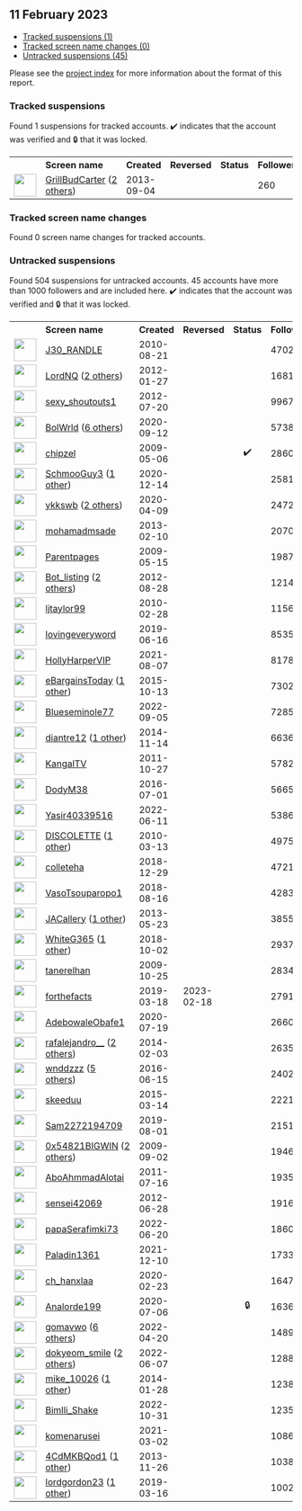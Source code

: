 ## 11 February 2023

* [Tracked suspensions (1)](#tracked-suspensions)
* [Tracked screen name changes (0)](#tracked-screen-name-changes)
* [Untracked suspensions (45)](#untracked-suspensions)

Please see the [project index](https://github.com/travisbrown/twitter-watch) for more information about the format of this report.

### Tracked suspensions

Found 1 suspensions for tracked accounts.
  ✔️ indicates that the account was verified and 🔒 that it was locked.

<table>
    <tr>
        <th></th>
        <th align="left">Screen name</th>
        <th align="left">Created</th>
        <th align="left">Reversed</th>
        <th align="left">Status</th>
        <th align="left">Followers</th>
        <th align="left">Ranking</th></tr>
    </tr>
        <tr>
            <td><a href="https://twitter.com/intent/user?user_id=1730071753">
                <img src="https://pbs.twimg.com/profile_images/1499497366143094795/G06wgDlU_normal.jpg" width="40px" height="40px" align="center"/></a>
            </td>
            <td>
                <a href="https://twitter.com/GrillBudCarter">GrillBudCarter</a>&nbsp;(<a href="https://api.memory.lol/v1/tw/id/1730071753">2 others</a>)&nbsp;</td>
            <td>2013-09-04</td>
            <td></td>
            <td align="center"></td>
            <td>260</td>
            <td>65047</td>
        </tr></table>

### Tracked screen name changes

Found 0 screen name changes for tracked accounts.

### Untracked suspensions

Found 504 suspensions for untracked accounts.
45 accounts have more than 1000 followers and are included here.
  ✔️ indicates that the account was verified and 🔒 that it was locked.

<table>
    <tr>
        <th></th>
        <th align="left">Screen name</th>
        <th align="left">Created</th>
        <th align="left">Reversed</th>
        <th align="left">Status</th>
        <th align="left">Followers</th>
    </tr>
        <tr>
            <td><a href="https://twitter.com/intent/user?user_id=180990505">
                <img src="https://pbs.twimg.com/profile_images/1026427932192006145/ad561oLZ_normal.jpg" width="40px" height="40px" align="center"/></a>
            </td>
            <td>
                <a href="https://twitter.com/J30_RANDLE">J30_RANDLE</a></td>
            <td>2010-08-21</td>
            <td></td>
            <td align="center"></td>
            <td>470279</td>
        </tr>
        <tr>
            <td><a href="https://twitter.com/intent/user?user_id=475776056">
                <img src="https://pbs.twimg.com/profile_images/960961782134210562/p4PpFrTP_normal.jpg" width="40px" height="40px" align="center"/></a>
            </td>
            <td>
                <a href="https://twitter.com/LordNQ">LordNQ</a>&nbsp;(<a href="https://api.memory.lol/v1/tw/id/475776056">2 others</a>)&nbsp;</td>
            <td>2012-01-27</td>
            <td></td>
            <td align="center"></td>
            <td>168101</td>
        </tr>
        <tr>
            <td><a href="https://twitter.com/intent/user?user_id=707082926">
                <img src="https://abs.twimg.com/sticky/default_profile_images/default_profile_normal.png" width="40px" height="40px" align="center"/></a>
            </td>
            <td>
                <a href="https://twitter.com/sexy_shoutouts1">sexy_shoutouts1</a></td>
            <td>2012-07-20</td>
            <td></td>
            <td align="center"></td>
            <td>99676</td>
        </tr>
        <tr>
            <td><a href="https://twitter.com/intent/user?user_id=1304871065487921152">
                <img src="https://pbs.twimg.com/profile_images/1598478764119400454/n9zMHNhw_normal.jpg" width="40px" height="40px" align="center"/></a>
            </td>
            <td>
                <a href="https://twitter.com/BolWrld">BolWrld</a>&nbsp;(<a href="https://api.memory.lol/v1/tw/id/1304871065487921152">6 others</a>)&nbsp;</td>
            <td>2020-09-12</td>
            <td></td>
            <td align="center"></td>
            <td>57382</td>
        </tr>
        <tr>
            <td><a href="https://twitter.com/intent/user?user_id=38251403">
                <img src="https://pbs.twimg.com/profile_images/1590687480382164998/Aj4WmGf8_normal.jpg" width="40px" height="40px" align="center"/></a>
            </td>
            <td>
                <a href="https://twitter.com/chipzel">chipzel</a></td>
            <td>2009-05-06</td>
            <td></td>
            <td align="center">✔️</td>
            <td>28609</td>
        </tr>
        <tr>
            <td><a href="https://twitter.com/intent/user?user_id=1338357109990195200">
                <img src="https://pbs.twimg.com/profile_images/1540945760300040192/3DI3GBnQ_normal.jpg" width="40px" height="40px" align="center"/></a>
            </td>
            <td>
                <a href="https://twitter.com/SchmooGuy3">SchmooGuy3</a>&nbsp;(<a href="https://api.memory.lol/v1/tw/id/1338357109990195200">1 other</a>)&nbsp;</td>
            <td>2020-12-14</td>
            <td></td>
            <td align="center"></td>
            <td>25815</td>
        </tr>
        <tr>
            <td><a href="https://twitter.com/intent/user?user_id=1248247362167943168">
                <img src="https://pbs.twimg.com/profile_images/1569378953932034048/_06me2Yr_normal.jpg" width="40px" height="40px" align="center"/></a>
            </td>
            <td>
                <a href="https://twitter.com/ykkswb">ykkswb</a>&nbsp;(<a href="https://api.memory.lol/v1/tw/id/1248247362167943168">2 others</a>)&nbsp;</td>
            <td>2020-04-09</td>
            <td></td>
            <td align="center"></td>
            <td>24728</td>
        </tr>
        <tr>
            <td><a href="https://twitter.com/intent/user?user_id=1166227532">
                <img src="https://pbs.twimg.com/profile_images/1554557203973038081/5xZnpucy_normal.jpg" width="40px" height="40px" align="center"/></a>
            </td>
            <td>
                <a href="https://twitter.com/mohamadmsade">mohamadmsade</a></td>
            <td>2013-02-10</td>
            <td></td>
            <td align="center"></td>
            <td>20701</td>
        </tr>
        <tr>
            <td><a href="https://twitter.com/intent/user?user_id=40278974">
                <img src="https://pbs.twimg.com/profile_images/694146574520287233/dnLeJtsp_normal.jpg" width="40px" height="40px" align="center"/></a>
            </td>
            <td>
                <a href="https://twitter.com/Parentpages">Parentpages</a></td>
            <td>2009-05-15</td>
            <td></td>
            <td align="center"></td>
            <td>19877</td>
        </tr>
        <tr>
            <td><a href="https://twitter.com/intent/user?user_id=786092593">
                <img src="https://pbs.twimg.com/profile_images/1595249993065312256/jHg2egzQ_normal.jpg" width="40px" height="40px" align="center"/></a>
            </td>
            <td>
                <a href="https://twitter.com/Bot_listing">Bot_listing</a>&nbsp;(<a href="https://api.memory.lol/v1/tw/id/786092593">2 others</a>)&nbsp;</td>
            <td>2012-08-28</td>
            <td></td>
            <td align="center"></td>
            <td>12149</td>
        </tr>
        <tr>
            <td><a href="https://twitter.com/intent/user?user_id=118301517">
                <img src="https://pbs.twimg.com/profile_images/1837354729/264231_101328263236245_100000772163934_38782_1321577_a_normal.jpg" width="40px" height="40px" align="center"/></a>
            </td>
            <td>
                <a href="https://twitter.com/ljtaylor99">ljtaylor99</a></td>
            <td>2010-02-28</td>
            <td></td>
            <td align="center"></td>
            <td>11566</td>
        </tr>
        <tr>
            <td><a href="https://twitter.com/intent/user?user_id=1140095101374533632">
                <img src="https://pbs.twimg.com/profile_images/1547304532761350146/jgTPr9sy_normal.jpg" width="40px" height="40px" align="center"/></a>
            </td>
            <td>
                <a href="https://twitter.com/lovingeveryword">lovingeveryword</a></td>
            <td>2019-06-16</td>
            <td></td>
            <td align="center"></td>
            <td>8535</td>
        </tr>
        <tr>
            <td><a href="https://twitter.com/intent/user?user_id=1423994773417775108">
                <img src="https://pbs.twimg.com/profile_images/1594813090834833408/wEmDDgCu_normal.jpg" width="40px" height="40px" align="center"/></a>
            </td>
            <td>
                <a href="https://twitter.com/HollyHarperVIP">HollyHarperVIP</a></td>
            <td>2021-08-07</td>
            <td></td>
            <td align="center"></td>
            <td>8178</td>
        </tr>
        <tr>
            <td><a href="https://twitter.com/intent/user?user_id=3875594838">
                <img src="https://pbs.twimg.com/profile_images/1335924054184714243/AdIc0zeH_normal.jpg" width="40px" height="40px" align="center"/></a>
            </td>
            <td>
                <a href="https://twitter.com/eBargainsToday">eBargainsToday</a>&nbsp;(<a href="https://api.memory.lol/v1/tw/id/3875594838">1 other</a>)&nbsp;</td>
            <td>2015-10-13</td>
            <td></td>
            <td align="center"></td>
            <td>7302</td>
        </tr>
        <tr>
            <td><a href="https://twitter.com/intent/user?user_id=1566598639597735936">
                <img src="https://pbs.twimg.com/profile_images/1566599185138270208/294iHeZ2_normal.jpg" width="40px" height="40px" align="center"/></a>
            </td>
            <td>
                <a href="https://twitter.com/Blueseminole77">Blueseminole77</a></td>
            <td>2022-09-05</td>
            <td></td>
            <td align="center"></td>
            <td>7285</td>
        </tr>
        <tr>
            <td><a href="https://twitter.com/intent/user?user_id=2876441230">
                <img src="https://pbs.twimg.com/profile_images/1261680941287825408/xOycFzKk_normal.jpg" width="40px" height="40px" align="center"/></a>
            </td>
            <td>
                <a href="https://twitter.com/diantre12">diantre12</a>&nbsp;(<a href="https://api.memory.lol/v1/tw/id/2876441230">1 other</a>)&nbsp;</td>
            <td>2014-11-14</td>
            <td></td>
            <td align="center"></td>
            <td>6636</td>
        </tr>
        <tr>
            <td><a href="https://twitter.com/intent/user?user_id=399370841">
                <img src="https://pbs.twimg.com/profile_images/682465514501857283/ZVqo7ZjW_normal.jpg" width="40px" height="40px" align="center"/></a>
            </td>
            <td>
                <a href="https://twitter.com/KangalTV">KangalTV</a></td>
            <td>2011-10-27</td>
            <td></td>
            <td align="center"></td>
            <td>5782</td>
        </tr>
        <tr>
            <td><a href="https://twitter.com/intent/user?user_id=748992087606104065">
                <img src="https://pbs.twimg.com/profile_images/1460313450081660935/BCb64YBE_normal.jpg" width="40px" height="40px" align="center"/></a>
            </td>
            <td>
                <a href="https://twitter.com/DodyM38">DodyM38</a></td>
            <td>2016-07-01</td>
            <td></td>
            <td align="center"></td>
            <td>5665</td>
        </tr>
        <tr>
            <td><a href="https://twitter.com/intent/user?user_id=1535627324858810370">
                <img src="https://pbs.twimg.com/profile_images/1596423324711718913/mCVJG8Pd_normal.jpg" width="40px" height="40px" align="center"/></a>
            </td>
            <td>
                <a href="https://twitter.com/Yasir40339516">Yasir40339516</a></td>
            <td>2022-06-11</td>
            <td></td>
            <td align="center"></td>
            <td>5386</td>
        </tr>
        <tr>
            <td><a href="https://twitter.com/intent/user?user_id=122538451">
                <img src="https://pbs.twimg.com/profile_images/1570300063599001602/SvVDBgHz_normal.jpg" width="40px" height="40px" align="center"/></a>
            </td>
            <td>
                <a href="https://twitter.com/DISCOLETTE">DISCOLETTE</a>&nbsp;(<a href="https://api.memory.lol/v1/tw/id/122538451">1 other</a>)&nbsp;</td>
            <td>2010-03-13</td>
            <td></td>
            <td align="center"></td>
            <td>4975</td>
        </tr>
        <tr>
            <td><a href="https://twitter.com/intent/user?user_id=1078926256576565249">
                <img src="https://pbs.twimg.com/profile_images/1078926491340206080/TlyV9xs4_normal.jpg" width="40px" height="40px" align="center"/></a>
            </td>
            <td>
                <a href="https://twitter.com/colleteha">colleteha</a></td>
            <td>2018-12-29</td>
            <td></td>
            <td align="center"></td>
            <td>4721</td>
        </tr>
        <tr>
            <td><a href="https://twitter.com/intent/user?user_id=1030140929053782016">
                <img src="https://pbs.twimg.com/profile_images/1030146106569752576/_9qE_BCF_normal.jpg" width="40px" height="40px" align="center"/></a>
            </td>
            <td>
                <a href="https://twitter.com/VasoTsouparopo1">VasoTsouparopo1</a></td>
            <td>2018-08-16</td>
            <td></td>
            <td align="center"></td>
            <td>4283</td>
        </tr>
        <tr>
            <td><a href="https://twitter.com/intent/user?user_id=1450231842">
                <img src="https://pbs.twimg.com/profile_images/1327546609429864448/sDpmL88L_normal.jpg" width="40px" height="40px" align="center"/></a>
            </td>
            <td>
                <a href="https://twitter.com/JACallery">JACallery</a>&nbsp;(<a href="https://api.memory.lol/v1/tw/id/1450231842">1 other</a>)&nbsp;</td>
            <td>2013-05-23</td>
            <td></td>
            <td align="center"></td>
            <td>3855</td>
        </tr>
        <tr>
            <td><a href="https://twitter.com/intent/user?user_id=1047240741469265920">
                <img src="https://pbs.twimg.com/profile_images/1547221349453774850/RpycFmDW_normal.jpg" width="40px" height="40px" align="center"/></a>
            </td>
            <td>
                <a href="https://twitter.com/WhiteG365">WhiteG365</a>&nbsp;(<a href="https://api.memory.lol/v1/tw/id/1047240741469265920">1 other</a>)&nbsp;</td>
            <td>2018-10-02</td>
            <td></td>
            <td align="center"></td>
            <td>2937</td>
        </tr>
        <tr>
            <td><a href="https://twitter.com/intent/user?user_id=85086443">
                <img src="https://pbs.twimg.com/profile_images/1448631790151872521/YKr9NIEJ_normal.jpg" width="40px" height="40px" align="center"/></a>
            </td>
            <td>
                <a href="https://twitter.com/tanerelhan">tanerelhan</a></td>
            <td>2009-10-25</td>
            <td></td>
            <td align="center"></td>
            <td>2834</td>
        </tr>
        <tr>
            <td><a href="https://twitter.com/intent/user?user_id=1107504075522953218">
                <img src="https://pbs.twimg.com/profile_images/1492886241674608641/0ZEYGx-2_normal.jpg" width="40px" height="40px" align="center"/></a>
            </td>
            <td>
                <a href="https://twitter.com/forthefacts">forthefacts</a></td>
            <td>2019-03-18</td>
            <td>2023-02-18</td>
            <td align="center"></td>
            <td>2791</td>
        </tr>
        <tr>
            <td><a href="https://twitter.com/intent/user?user_id=1284843103493423104">
                <img src="https://pbs.twimg.com/profile_images/1575351201893326850/VNRw31H__normal.jpg" width="40px" height="40px" align="center"/></a>
            </td>
            <td>
                <a href="https://twitter.com/AdebowaleObafe1">AdebowaleObafe1</a></td>
            <td>2020-07-19</td>
            <td></td>
            <td align="center"></td>
            <td>2660</td>
        </tr>
        <tr>
            <td><a href="https://twitter.com/intent/user?user_id=2322870539">
                <img src="https://pbs.twimg.com/profile_images/1597433405834252288/NKN499PS_normal.jpg" width="40px" height="40px" align="center"/></a>
            </td>
            <td>
                <a href="https://twitter.com/rafalejandro__">rafalejandro__</a>&nbsp;(<a href="https://api.memory.lol/v1/tw/id/2322870539">2 others</a>)&nbsp;</td>
            <td>2014-02-03</td>
            <td></td>
            <td align="center"></td>
            <td>2635</td>
        </tr>
        <tr>
            <td><a href="https://twitter.com/intent/user?user_id=742911579558023168">
                <img src="https://pbs.twimg.com/profile_images/1574847484299739137/KZ2Pv5Zl_normal.jpg" width="40px" height="40px" align="center"/></a>
            </td>
            <td>
                <a href="https://twitter.com/wnddzzz">wnddzzz</a>&nbsp;(<a href="https://api.memory.lol/v1/tw/id/742911579558023168">5 others</a>)&nbsp;</td>
            <td>2016-06-15</td>
            <td></td>
            <td align="center"></td>
            <td>2402</td>
        </tr>
        <tr>
            <td><a href="https://twitter.com/intent/user?user_id=3091790325">
                <img src="https://pbs.twimg.com/profile_images/1431681982703063047/s2aZM32W_normal.jpg" width="40px" height="40px" align="center"/></a>
            </td>
            <td>
                <a href="https://twitter.com/skeeduu">skeeduu</a></td>
            <td>2015-03-14</td>
            <td></td>
            <td align="center"></td>
            <td>2221</td>
        </tr>
        <tr>
            <td><a href="https://twitter.com/intent/user?user_id=1156959607912312833">
                <img src="https://pbs.twimg.com/profile_images/1576329106828021761/nTgXOv3p_normal.jpg" width="40px" height="40px" align="center"/></a>
            </td>
            <td>
                <a href="https://twitter.com/Sam2272194709">Sam2272194709</a></td>
            <td>2019-08-01</td>
            <td></td>
            <td align="center"></td>
            <td>2151</td>
        </tr>
        <tr>
            <td><a href="https://twitter.com/intent/user?user_id=70892283">
                <img src="https://pbs.twimg.com/profile_images/1596800362085642240/uPllYJmI_normal.jpg" width="40px" height="40px" align="center"/></a>
            </td>
            <td>
                <a href="https://twitter.com/0x54821BIGWIN">0x54821BIGWIN</a>&nbsp;(<a href="https://api.memory.lol/v1/tw/id/70892283">2 others</a>)&nbsp;</td>
            <td>2009-09-02</td>
            <td></td>
            <td align="center"></td>
            <td>1946</td>
        </tr>
        <tr>
            <td><a href="https://twitter.com/intent/user?user_id=336718574">
                <img src="https://pbs.twimg.com/profile_images/1456308474506354691/Tr4zyRHI_normal.jpg" width="40px" height="40px" align="center"/></a>
            </td>
            <td>
                <a href="https://twitter.com/AboAhmmadAlotai">AboAhmmadAlotai</a></td>
            <td>2011-07-16</td>
            <td></td>
            <td align="center"></td>
            <td>1935</td>
        </tr>
        <tr>
            <td><a href="https://twitter.com/intent/user?user_id=620545537">
                <img src="https://pbs.twimg.com/profile_images/1590472511313137666/zjWB433O_normal.jpg" width="40px" height="40px" align="center"/></a>
            </td>
            <td>
                <a href="https://twitter.com/sensei42069">sensei42069</a></td>
            <td>2012-06-28</td>
            <td></td>
            <td align="center"></td>
            <td>1916</td>
        </tr>
        <tr>
            <td><a href="https://twitter.com/intent/user?user_id=1538758443439357953">
                <img src="https://pbs.twimg.com/profile_images/1539321001565114369/JY-4-HPw_normal.jpg" width="40px" height="40px" align="center"/></a>
            </td>
            <td>
                <a href="https://twitter.com/papaSerafimki73">papaSerafimki73</a></td>
            <td>2022-06-20</td>
            <td></td>
            <td align="center"></td>
            <td>1860</td>
        </tr>
        <tr>
            <td><a href="https://twitter.com/intent/user?user_id=1469351429173305347">
                <img src="https://pbs.twimg.com/profile_images/1469352090422190084/1T-F4RGw_normal.jpg" width="40px" height="40px" align="center"/></a>
            </td>
            <td>
                <a href="https://twitter.com/Paladin1361">Paladin1361</a></td>
            <td>2021-12-10</td>
            <td></td>
            <td align="center"></td>
            <td>1733</td>
        </tr>
        <tr>
            <td><a href="https://twitter.com/intent/user?user_id=1231531715597873152">
                <img src="https://pbs.twimg.com/profile_images/1592918472115240960/Au1ywQoh_normal.jpg" width="40px" height="40px" align="center"/></a>
            </td>
            <td>
                <a href="https://twitter.com/ch_hanxlaa">ch_hanxlaa</a></td>
            <td>2020-02-23</td>
            <td></td>
            <td align="center"></td>
            <td>1647</td>
        </tr>
        <tr>
            <td><a href="https://twitter.com/intent/user?user_id=1280161104815984640">
                <img src="https://pbs.twimg.com/profile_images/1466549896849379333/FpCwg020_normal.jpg" width="40px" height="40px" align="center"/></a>
            </td>
            <td>
                <a href="https://twitter.com/Analorde199">Analorde199</a></td>
            <td>2020-07-06</td>
            <td></td>
            <td align="center">🔒</td>
            <td>1636</td>
        </tr>
        <tr>
            <td><a href="https://twitter.com/intent/user?user_id=1516768958405177345">
                <img src="https://pbs.twimg.com/profile_images/1597934840758038530/Z1UF3ZoR_normal.png" width="40px" height="40px" align="center"/></a>
            </td>
            <td>
                <a href="https://twitter.com/gomavwo">gomavwo</a>&nbsp;(<a href="https://api.memory.lol/v1/tw/id/1516768958405177345">6 others</a>)&nbsp;</td>
            <td>2022-04-20</td>
            <td></td>
            <td align="center"></td>
            <td>1489</td>
        </tr>
        <tr>
            <td><a href="https://twitter.com/intent/user?user_id=1533964566442299392">
                <img src="https://pbs.twimg.com/profile_images/1590276510090657793/Fhu00-ka_normal.jpg" width="40px" height="40px" align="center"/></a>
            </td>
            <td>
                <a href="https://twitter.com/dokyeom_smile">dokyeom_smile</a>&nbsp;(<a href="https://api.memory.lol/v1/tw/id/1533964566442299392">2 others</a>)&nbsp;</td>
            <td>2022-06-07</td>
            <td></td>
            <td align="center"></td>
            <td>1288</td>
        </tr>
        <tr>
            <td><a href="https://twitter.com/intent/user?user_id=2315495940">
                <img src="https://pbs.twimg.com/profile_images/1570835381771440131/zVXtXCh7_normal.jpg" width="40px" height="40px" align="center"/></a>
            </td>
            <td>
                <a href="https://twitter.com/mike_10026">mike_10026</a>&nbsp;(<a href="https://api.memory.lol/v1/tw/id/2315495940">1 other</a>)&nbsp;</td>
            <td>2014-01-28</td>
            <td></td>
            <td align="center"></td>
            <td>1238</td>
        </tr>
        <tr>
            <td><a href="https://twitter.com/intent/user?user_id=1587072068931276800">
                <img src="https://pbs.twimg.com/profile_images/1590973831677894657/UutJwcdq_normal.jpg" width="40px" height="40px" align="center"/></a>
            </td>
            <td>
                <a href="https://twitter.com/Bimlli_Shake">Bimlli_Shake</a></td>
            <td>2022-10-31</td>
            <td></td>
            <td align="center"></td>
            <td>1235</td>
        </tr>
        <tr>
            <td><a href="https://twitter.com/intent/user?user_id=1366663318350479361">
                <img src="https://pbs.twimg.com/profile_images/1588067699397169153/ios1vnh6_normal.jpg" width="40px" height="40px" align="center"/></a>
            </td>
            <td>
                <a href="https://twitter.com/komenarusei">komenarusei</a></td>
            <td>2021-03-02</td>
            <td></td>
            <td align="center"></td>
            <td>1086</td>
        </tr>
        <tr>
            <td><a href="https://twitter.com/intent/user?user_id=2215218787">
                <img src="https://pbs.twimg.com/profile_images/1588568112420773889/ezHoXbv0_normal.png" width="40px" height="40px" align="center"/></a>
            </td>
            <td>
                <a href="https://twitter.com/4CdMKBQod1">4CdMKBQod1</a>&nbsp;(<a href="https://api.memory.lol/v1/tw/id/2215218787">1 other</a>)&nbsp;</td>
            <td>2013-11-26</td>
            <td></td>
            <td align="center"></td>
            <td>1038</td>
        </tr>
        <tr>
            <td><a href="https://twitter.com/intent/user?user_id=1106769436697083909">
                <img src="https://pbs.twimg.com/profile_images/1491191571194257417/ugB0TIXP_normal.jpg" width="40px" height="40px" align="center"/></a>
            </td>
            <td>
                <a href="https://twitter.com/lordgordon23">lordgordon23</a>&nbsp;(<a href="https://api.memory.lol/v1/tw/id/1106769436697083909">1 other</a>)&nbsp;</td>
            <td>2019-03-16</td>
            <td></td>
            <td align="center"></td>
            <td>1002</td>
        </tr></table>
